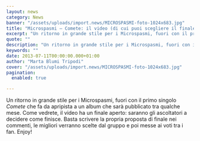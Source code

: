 ```yaml
---
layout: news
category: News
banner: "/assets/uploads/import.news/MICROSPASMI-foto-1024x683.jpg"
title: "Microspasmi – Comete: il video (di cui puoi scegliere il finale)"
excerpt: "Un ritorno in grande stile per i Microspasmi, fuori con il primo singolo Comete che fa da apripista a un album che sarà pubblicato tra qualche mese. Come vedrete, il video ha un finale aperto: saranno gli ascoltatori a decidere come finisce. Basta scrivere la propria proposta di finale nei commenti, le migliori verranno scelte [&hellip"
quote: ""
description: "Un ritorno in grande stile per i Microspasmi, fuori con il primo singolo Comete che fa da apripista a un album che sarà pubblicato tra qualche mese. Come vedrete, il video ha un finale aperto: saranno gli ascoltatori a decidere come finisce. Basta scrivere la propria proposta di finale nei commenti, le migliori verranno scelte [&hellip"
keywords: ""
date: 2013-07-11T00:00:00.000+01:00
author: "Marta Blumi Tripodi"
cover: "/assets/uploads/import.news/MICROSPASMI-foto-1024x683.jpg"
pagination:
  enabled: true

---
```


Un ritorno in grande stile per i Microspasmi, fuori con il primo singolo _Comete_ che fa da apripista a un album che sarà pubblicato tra qualche mese. Come vedrete, il video ha un finale aperto: saranno gli ascoltatori a decidere come finisce. Basta scrivere la propria proposta di finale nei commenti, le migliori verranno scelte dal gruppo e poi messe ai voti tra i fan. Enjoy!

  